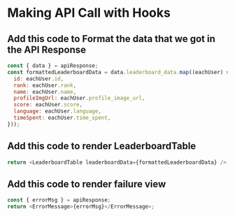 # Making API Call with Hooks

## Add this code to Format the data that we got in the API Response

```js
const { data } = apiResponse;
const formattedLeaderboardData = data.leaderboard_data.map((eachUser) => ({
  id: eachUser.id,
  rank: eachUser.rank,
  name: eachUser.name,
  profileImgUrl: eachUser.profile_image_url,
  score: eachUser.score,
  language: eachUser.language,
  timeSpent: eachUser.time_spent,
}));
```

## Add this code to render LeaderboardTable

```js
return <LeaderboardTable leaderboardData={formattedLeaderboardData} />;
```

## Add this code to render failure view

```js
const { errorMsg } = apiResponse;
return <ErrorMessage>{errorMsg}</ErrorMessage>;
```
